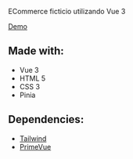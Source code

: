 ECommerce ficticio utilizando Vue 3

[Demo](https://vue-ecommerce-liard.vercel.app/)

## Made with:

* Vue 3
* HTML 5
* CSS 3
* Pinia

## Dependencies:

* [Tailwind](https://tailwindcss.com/)
* [PrimeVue](https://primevue.org/)